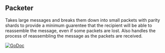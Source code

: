 ## Packeter
Takes large messages and breaks them down into small packets with parity shards
to provide a minimum guarentee that the recipient will be able to reassemble the
message, even if some packets are lost. Also handles the process of reassembling
the message as the packets are received.

[![GoDoc](https://godoc.org/github.com/dist-ribut-us/packeter?status.svg)](https://godoc.org/github.com/dist-ribut-us/packeter)